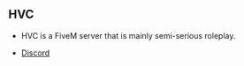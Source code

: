 ## HVC

- HVC is a FiveM server that is mainly semi-serious roleplay.

- [Discord](https://discord.gg/hvc)
